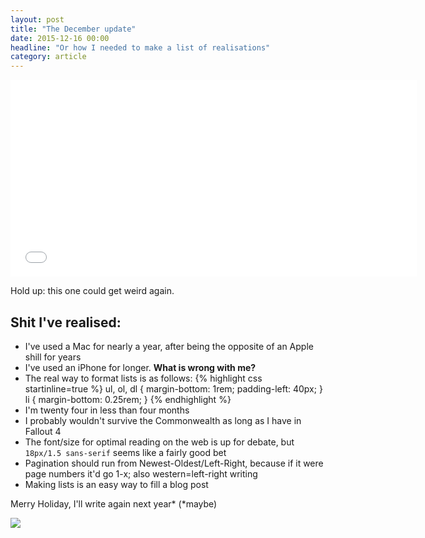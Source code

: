 ```yaml
---
layout: post
title: "The December update"
date: 2015-12-16 00:00
headline: "Or how I needed to make a list of realisations"
category: article
---
```


<iframe width="650" height="315" src="//www.youtube.com/embed/B5YNiCfWC3A" frameborder="0" allowfullscreen="1"> </iframe>

Hold up: this one could get weird again.

## Shit I've realised:

* I've used a Mac for nearly a year, after being the opposite of an Apple shill for years
* I've used an iPhone for longer. **What is wrong with me?**
* The real way to format lists is as follows: {% highlight css startinline=true %}
ul, ol, dl {
  margin-bottom: 1rem;
  padding-left: 40px;
}
li {
  margin-bottom: 0.25rem;
}
{% endhighlight %}
* I'm twenty four in less than four months
* I probably wouldn't survive the Commonwealth as long as I have in Fallout 4
* The font/size for optimal reading on the web is up for debate, but `18px/1.5 sans-serif` seems like a fairly good bet
* Pagination should run from Newest-Oldest/Left-Right, because if it were page numbers it'd go 1-x; also western=left-right writing
* Making lists is an easy way to fill a blog post

Merry Holiday, I'll write again next year* (\*maybe)

![](http://i.imgur.com/Jf9sGwr.png)
